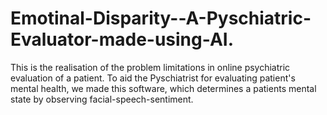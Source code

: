 # Emotinal-Disparity--A-Pyschiatric-Evaluator-made-using-AI.
This is the realisation of the problem limitations in online psychiatric evaluation of a patient. To aid the Pyschiatrist for evaluating patient's mental health, we made this software, which determines a patients mental state by observing facial-speech-sentiment.
